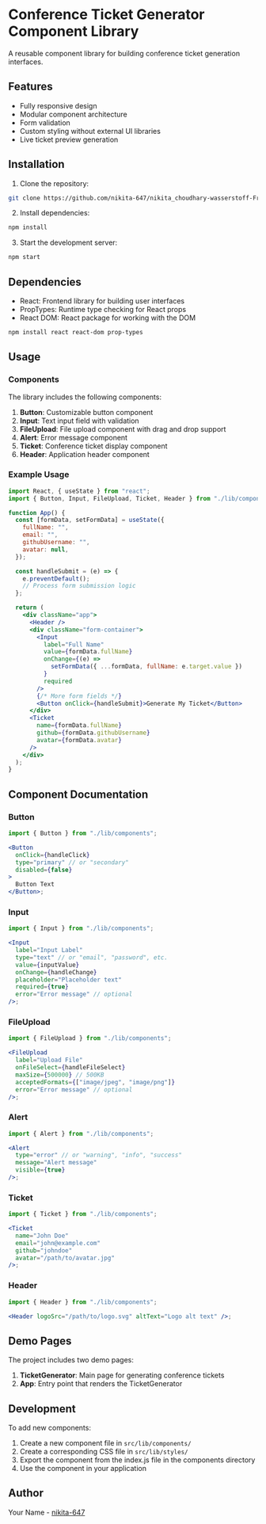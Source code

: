 # Conference Ticket Generator Component Library

A reusable component library for building conference ticket generation interfaces.

## Features

- Fully responsive design
- Modular component architecture
- Form validation
- Custom styling without external UI libraries
- Live ticket preview generation

## Installation

1. Clone the repository:

```bash
git clone https://github.com/nikita-647/nikita_choudhary-wasserstoff-FrontEndInternTask.git
```

2. Install dependencies:

```bash
npm install
```

3. Start the development server:

```bash
npm start
```

## Dependencies

- React: Frontend library for building user interfaces
- PropTypes: Runtime type checking for React props
- React DOM: React package for working with the DOM

```bash
npm install react react-dom prop-types
```

## Usage

### Components

The library includes the following components:

1. **Button**: Customizable button component
2. **Input**: Text input field with validation
3. **FileUpload**: File upload component with drag and drop support
4. **Alert**: Error message component
5. **Ticket**: Conference ticket display component
6. **Header**: Application header component

### Example Usage

```jsx
import React, { useState } from "react";
import { Button, Input, FileUpload, Ticket, Header } from "./lib/components";

function App() {
  const [formData, setFormData] = useState({
    fullName: "",
    email: "",
    githubUsername: "",
    avatar: null,
  });

  const handleSubmit = (e) => {
    e.preventDefault();
    // Process form submission logic
  };

  return (
    <div className="app">
      <Header />
      <div className="form-container">
        <Input
          label="Full Name"
          value={formData.fullName}
          onChange={(e) =>
            setFormData({ ...formData, fullName: e.target.value })
          }
          required
        />
        {/* More form fields */}
        <Button onClick={handleSubmit}>Generate My Ticket</Button>
      </div>
      <Ticket
        name={formData.fullName}
        github={formData.githubUsername}
        avatar={formData.avatar}
      />
    </div>
  );
}
```

## Component Documentation

### Button

```jsx
import { Button } from "./lib/components";

<Button
  onClick={handleClick}
  type="primary" // or "secondary"
  disabled={false}
>
  Button Text
</Button>;
```

### Input

```jsx
import { Input } from "./lib/components";

<Input
  label="Input Label"
  type="text" // or "email", "password", etc.
  value={inputValue}
  onChange={handleChange}
  placeholder="Placeholder text"
  required={true}
  error="Error message" // optional
/>;
```

### FileUpload

```jsx
import { FileUpload } from "./lib/components";

<FileUpload
  label="Upload File"
  onFileSelect={handleFileSelect}
  maxSize={500000} // 500KB
  acceptedFormats={["image/jpeg", "image/png"]}
  error="Error message" // optional
/>;
```

### Alert

```jsx
import { Alert } from "./lib/components";

<Alert
  type="error" // or "warning", "info", "success"
  message="Alert message"
  visible={true}
/>;
```

### Ticket

```jsx
import { Ticket } from "./lib/components";

<Ticket
  name="John Doe"
  email="john@example.com"
  github="johndoe"
  avatar="/path/to/avatar.jpg"
/>;
```

### Header

```jsx
import { Header } from "./lib/components";

<Header logoSrc="/path/to/logo.svg" altText="Logo alt text" />;
```

## Demo Pages

The project includes two demo pages:

1. **TicketGenerator**: Main page for generating conference tickets
2. **App**: Entry point that renders the TicketGenerator

## Development

To add new components:

1. Create a new component file in `src/lib/components/`
2. Create a corresponding CSS file in `src/lib/styles/`
3. Export the component from the index.js file in the components directory
4. Use the component in your application

## Author

Your Name - [nikita-647](https://github.com/nikita-647)
